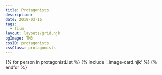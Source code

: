 ```yaml
---
title: Protagonists
description:
date: 2019-03-16
tags:
  - film
layout: layouts/grid.njk
bgImage: TM3
cssID: protagonists
cssClass: protagonists
---
```

{% for person in protagonistList %}
  {% include '_image-card.njk' %}
{% endfor %}
